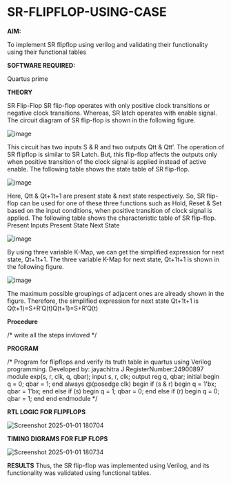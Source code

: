 # SR-FLIPFLOP-USING-CASE

**AIM:**

To implement  SR flipflop using verilog and validating their functionality using their functional tables

**SOFTWARE REQUIRED:**

Quartus prime

**THEORY**

SR Flip-Flop SR flip-flop operates with only positive clock transitions or negative clock transitions. Whereas, SR latch operates with enable signal. The circuit diagram of SR flip-flop is shown in the following figure.

![image](https://github.com/naavaneetha/SR-FLIPFLOP-USING-CASE/assets/154305477/0f710028-ad52-4d3e-9276-8714cf023a25)

 
This circuit has two inputs S & R and two outputs Qtt & Qtt’. The operation of SR flipflop is similar to SR Latch. But, this flip-flop affects the outputs only when positive transition of the clock signal is applied instead of active enable. The following table shows the state table of SR flip-flop.

![image](https://github.com/naavaneetha/SR-FLIPFLOP-USING-CASE/assets/154305477/dabfc4f4-87e3-4cbc-9472-f89ee1b5ed30)

 
Here, Qtt & Qt+1t+1 are present state & next state respectively. So, SR flip-flop can be used for one of these three functions such as Hold, Reset & Set based on the input conditions, when positive transition of clock signal is applied. The following table shows the characteristic table of SR flip-flop. Present Inputs Present State Next State

![image](https://github.com/naavaneetha/SR-FLIPFLOP-USING-CASE/assets/154305477/dd90d16c-aec5-4290-a586-e2346b1e9eb5)

 
By using three variable K-Map, we can get the simplified expression for next state, Qt+1t+1. The three variable K-Map for next state, Qt+1t+1 is shown in the following figure.

![image](https://github.com/naavaneetha/SR-FLIPFLOP-USING-CASE/assets/154305477/473efad6-d70b-4ca7-aeb7-898bbfca319f)

 
The maximum possible groupings of adjacent ones are already shown in the figure. Therefore, the simplified expression for next state Qt+1t+1 is Q(t+1)=S+R′Q(t)Q(t+1)=S+R′Q(t)

**Procedure**

/* write all the steps invloved */

**PROGRAM**

/* Program for flipflops and verify its truth table in quartus using Verilog programming.
Developed by: jayachitra J
RegisterNumber:24900897
module exp(s, r, clk, q, qbar);
  input s, r, clk;
  output reg q, qbar;
  initial begin
    q = 0;
    qbar = 1;
  end
  always @(posedge clk) begin
    if (s & r) begin
      q = 1'bx;
      qbar = 1'bx;
    end else if (s) begin
      q = 1;
      qbar = 0;
    end else if (r) begin
      q = 0;
      qbar = 1;
    end
  end
endmodule
*/

**RTL LOGIC FOR FLIPFLOPS**

![Screenshot 2025-01-01 180704](https://github.com/user-attachments/assets/a664601e-928d-4c3d-a69a-531dec2cb554)


**TIMING DIGRAMS FOR FLIP FLOPS**

![Screenshot 2025-01-01 180734](https://github.com/user-attachments/assets/81a73788-9990-4f2c-9818-efaeab0677ab)


**RESULTS**
Thus, the SR flip-flop was implemented using Verilog, and its functionality was validated using functional tables.
